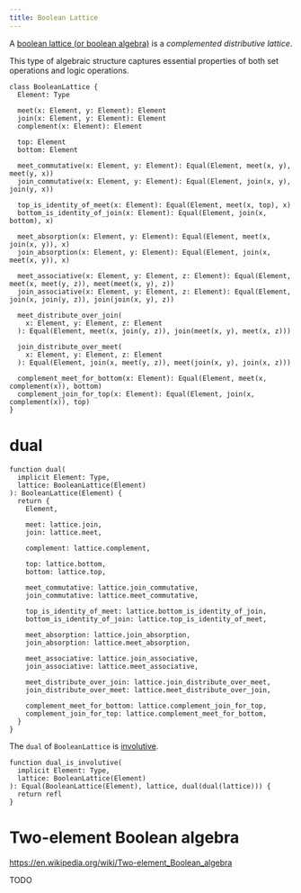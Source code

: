```yaml
---
title: Boolean Lattice
---
```


A [boolean lattice (or boolean algebra)](<https://en.wikipedia.org/wiki/Boolean_algebra_(structure)>)
is a _complemented distributive lattice_.

This type of algebraic structure
captures essential properties of
both set operations and logic operations.

```cicada
class BooleanLattice {
  Element: Type

  meet(x: Element, y: Element): Element
  join(x: Element, y: Element): Element
  complement(x: Element): Element

  top: Element
  bottom: Element

  meet_commutative(x: Element, y: Element): Equal(Element, meet(x, y), meet(y, x))
  join_commutative(x: Element, y: Element): Equal(Element, join(x, y), join(y, x))

  top_is_identity_of_meet(x: Element): Equal(Element, meet(x, top), x)
  bottom_is_identity_of_join(x: Element): Equal(Element, join(x, bottom), x)

  meet_absorption(x: Element, y: Element): Equal(Element, meet(x, join(x, y)), x)
  join_absorption(x: Element, y: Element): Equal(Element, join(x, meet(x, y)), x)

  meet_associative(x: Element, y: Element, z: Element): Equal(Element, meet(x, meet(y, z)), meet(meet(x, y), z))
  join_associative(x: Element, y: Element, z: Element): Equal(Element, join(x, join(y, z)), join(join(x, y), z))

  meet_distribute_over_join(
    x: Element, y: Element, z: Element
  ): Equal(Element, meet(x, join(y, z)), join(meet(x, y), meet(x, z)))

  join_distribute_over_meet(
    x: Element, y: Element, z: Element
  ): Equal(Element, join(x, meet(y, z)), meet(join(x, y), join(x, z)))

  complement_meet_for_bottom(x: Element): Equal(Element, meet(x, complement(x)), bottom)
  complement_join_for_top(x: Element): Equal(Element, join(x, complement(x)), top)
}
```

# dual

```cicada
function dual(
  implicit Element: Type,
  lattice: BooleanLattice(Element)
): BooleanLattice(Element) {
  return {
    Element,

    meet: lattice.join,
    join: lattice.meet,

    complement: lattice.complement,

    top: lattice.bottom,
    bottom: lattice.top,

    meet_commutative: lattice.join_commutative,
    join_commutative: lattice.meet_commutative,

    top_is_identity_of_meet: lattice.bottom_is_identity_of_join,
    bottom_is_identity_of_join: lattice.top_is_identity_of_meet,

    meet_absorption: lattice.join_absorption,
    join_absorption: lattice.meet_absorption,

    meet_associative: lattice.join_associative,
    join_associative: lattice.meet_associative,

    meet_distribute_over_join: lattice.join_distribute_over_meet,
    join_distribute_over_meet: lattice.meet_distribute_over_join,

    complement_meet_for_bottom: lattice.complement_join_for_top,
    complement_join_for_top: lattice.complement_meet_for_bottom,
  }
}
```

The `dual` of `BooleanLattice` is [involutive](<https://en.wikipedia.org/wiki/Involution_(mathematics)>).

```cicada
function dual_is_involutive(
  implicit Element: Type,
  lattice: BooleanLattice(Element)
): Equal(BooleanLattice(Element), lattice, dual(dual(lattice))) {
  return refl
}
```

# Two-element Boolean algebra

<https://en.wikipedia.org/wiki/Two-element_Boolean_algebra>

TODO

```cicada

```
